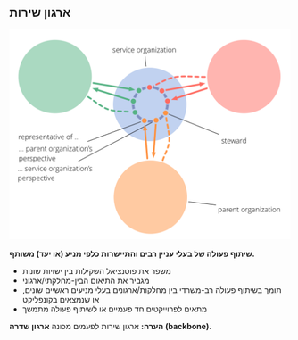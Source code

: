 ## ארגון שירות

![right,fit](img/structural-patterns/service-organization-text.png)

**שיתוף פעולה של בעלי עניין רבים והתיישרות כלפי מניע (או יעד) משותף.**

- משפר את פוטנציאל השקילות בין ישויות שונות
- מגביר את התיאום הבין-מחלקתי/ארגוני
- תומך בשיתוף פעולה רב-משרדי בין מחלקות/ארגונים בעלי מניעים ראשיים שונים, או שנמצאים בקונפליקט
- מתאים לפרוייקטים חד פעמיים או לשיתוף פעולה מתמשך

**הערה:** ארגון שירות לפעמים מכונה **ארגון שדרה (backbone)**.